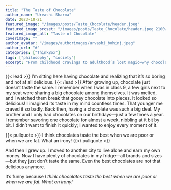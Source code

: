 ```yaml
---
title: "The Taste of Chocolate"
author_name: "Urvashi Sharma"
date: 2023-10-21
featured_image: "/images/posts/Taste_Chocolate/header.jpeg"
featured_image_srcset: "/images/posts/Taste_Chocolate/header.jpeg 2100w, /images/posts/Taste_Chocolate/header.jpeg 1050w"
featured_image_alt: "Taste of Chocolate"
coverimage: ""
author_avatar: "/images/authorimages/urvashi_bohinj.jpeg"
author_url: "#"
categories: ["ThinkBox"]
tags: ["philosophy", "society"]
excerpt: "From childhood cravings to adulthood’s lost magic—why chocolate just doesn’t taste the same anymore."
---
```

{{< lead >}}
I’m sitting here having chocolate and realizing that it’s so boring and not at all delicious.
{{< /lead >}}
After growing up, chocolate just doesn’t taste the same. I remember when I was in class 9, a few girls next to my seat were sharing a big chocolate among themselves. It was melted, and I watched them break that gooey chocolate into pieces. It looked so delicious! I imagined its taste in my mind countless times. That younger me craved it so badly. Back then, having a chocolate was such a big deal. My brother and I only had chocolates on our birthdays—just a few times a year. I remember savoring one chocolate for almost a week, nibbling at it bit by bit. I didn’t want to finish it quickly; I wanted to enjoy every moment of it.

{{< pullquote >}}
I think chocolates taste the best when we are poor or when we are fat. What an irony!
{{</ pullquote >}}

And then I grew up. I moved to another city to live alone and earn my own money. Now I have plenty of chocolates in my fridge—all brands and sizes—but they just don’t taste the same. Even the best chocolates are not that delicious anymore. 

It’s funny because *I think chocolates taste the best when we are poor or when we are fat. What an irony!*

